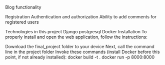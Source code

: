 Blog functionality

Registration
Authentication and authorization
Ability to add comments for registered users

Technologies in this project
Django
postgresql
Docker
Installation
To properly install and open the web application, follow the instructions:

Download the final_project folder to your device
Next, call the command line in the project folder
Invoke these commands (install Docker before this point, if not already installed):
docker build -t <name> .
docker run -p 8000:8000 <name>
